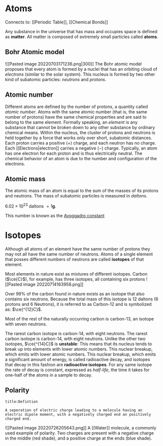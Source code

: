 # Atoms

Connects to: [[Periodic Table]], [[Chemical Bonds]]

Any substance in the universe that has mass and occupies space is defined as **matter**. All matter is composed of extremely small particles called **atoms**.

## Bohr Atomic model
![[Pasted image 20220703171236.png|300]]
The Bohr atomic model proposes that every atom is formed by a nuclei that has an orbiting cloud of *electrons* (similar to the solar system). This nucleus is formed by two other kind of subatomic particles: *neutrons* and *protons*. 

## Atomic number
Different atoms are defined by the number of protons, a quantity called *atomic number*. Atoms with the same atomic number (that is, the same number of protons) have the same chemical properties and are said to belong to the same element. Formally speaking, an *element* is any substance that cannot be broken down to any other substance by ordinary chemical means.
Within the nucleus, the cluster of protons and neutrons is held together by a force that works only over short, subatomic distances. Each proton carries a positive ($+$) charge, and each neutron has no charge. Each [[Electrons|electron]] carries a negative ($-$) charge. 
Typically, an atom has one electron for each proton and is thus electrically neutral. The chemical behavior of an atom is due to the number and configuration of the electrons.

## Atomic mass 
The atomic mass of an atom is equal to the sum of the masses of its protons and neutrons. The mass of subatomic particles is measured in *daltons*. 

$6.02\times10^{23}$ daltons $=1$**g**.  

This number is known as the [Avoggadro constant](https://en.wikipedia.org/wiki/Avogadro_constant)


# Isotopes
Although all atoms of an element have the same number of protons they may not all have the same number of neutrons. Atoms of a single element that posses different numbers of neutrons are called **isotopes** of that element.

Most elements in nature exist as mixtures of different isotopes. Carbon ($\ce{C}$), for example, has three isotopes, all containing six protons
![[Pasted image 20220714163958.png]]

Over $99\%$ of the carbon found in nature exists as an isotope that also contains six neutrons. Because the total mass of this isotope is $12$ daltons (6 protons and 6 Neutrons), it is referred to as Carbon-12 and is symbolized as: $\ce{^{12}C}$.

Most of the rest of the naturally occurring carbon is carbon-13, an isotope with seven neutrons. 

The rarest carbon isotope is carbon-14, with eight neutrons. The rarest carbon isotope is carbon-14, with eight neutrons. Unlike the other two isotopes, $\ce{^{14}C}$ is **unstable**: This means that its nucleus tends to break up into elements with lower atomic numbers. This nuclear breakup, which emits with lower atomic numbers. This nuclear breakup, which emits a significant amount of energy, is called radioactive decay, and isotopes that decay in this fashion are **radioactive isotopes**. For any same isotope the rate of decay is constant, expressed as *half-life*, the time it takes for one-half of the atoms in a sample to decay. 

## Polarity 

```ad-summary 
title:Defintion 

A seperation of electric charge leading to a molecule having an electric dipole moment, with a negatively charged end an positively charged end. 
```
![[Pasted image 20220726205643.png]]
A [[Water]] molecule, a commonly used example of polarity. Two charges are present with a negative charge in the middle (red shade), and a positive charge at the ends (blue shade).